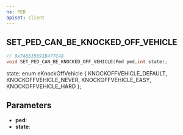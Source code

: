 ```yaml
---
ns: PED
apiset: client
---
```

## SET_PED_CAN_BE_KNOCKED_OFF_VEHICLE

```c
// 0x7A6535691B477C48
void SET_PED_CAN_BE_KNOCKED_OFF_VEHICLE(Ped ped,int state);
```

state:
enum eKnockOffVehicle
{
	KNOCKOFFVEHICLE_DEFAULT,
	KNOCKOFFVEHICLE_NEVER,
	KNOCKOFFVEHICLE_EASY,
	KNOCKOFFVEHICLE_HARD
};

## Parameters
* **ped**:
* **state**:



